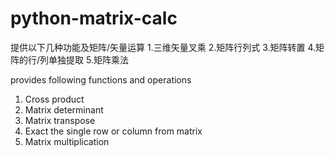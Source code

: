 # python-matrix-calc

提供以下几种功能及矩阵/矢量运算
1.三维矢量叉乘
2.矩阵行列式
3.矩阵转置
4.矩阵的行/列单独提取
5.矩阵乘法

provides following functions and operations
1. Cross product
2. Matrix determinant
3. Matrix transpose
4. Exact the single row or column from matrix
5. Matrix multiplication
